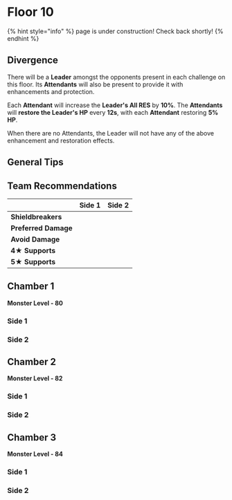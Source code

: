 # Floor 10

{% hint style="info" %}
page is under construction! Check back shortly!
{% endhint %}

## Divergence

There will be a **Leader** amongst the opponents present in each challenge on this floor. Its **Attendants** will also be present to provide it with enhancements and protection. 

Each **Attendant** will increase the **Leader's All RES** by **10%**. The **Attendants** will **restore the Leader's HP** every **12s**, with each **Attendant** restoring **5% HP**. 

When there are no Attendants, the Leader will not have any of the above enhancement and restoration effects.

## General Tips

## Team Recommendations

|  | Side 1 | Side 2 |
| :--- | :---: | :---: |
| **Shieldbreakers** |  |  |
| **Preferred Damage** |  |  |
| **Avoid Damage** |  |  |
| **4**★ **Supports** |  |  |
| **5**★ **Supports** |  |  |

## Chamber 1

**Monster Level - 80**

### Side 1

### Side 2

## Chamber 2

**Monster Level - 82**

### Side 1

### Side 2

## Chamber 3

**Monster Level - 84**

### Side 1

### Side 2

